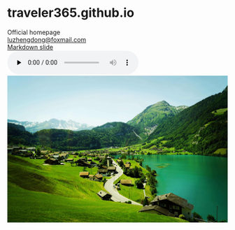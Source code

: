 # traveler365.github.io
Official homepage\
<luzhengdong@foxmail.com>\
[Markdown slide](slide.html)<br>
<audio id="audio" controls="autoplay" preload="none">
      <source id="mp3" src="./Come-On.mp3">测试audio
</audio><br>
![图片](swiss_scenery.jpeg "swiss scenery")  
